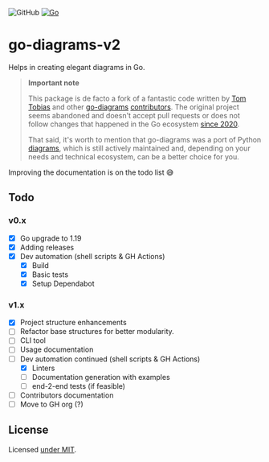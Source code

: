 ![GitHub](https://img.shields.io/github/license/mmierzwa/go-diagrams-v2?style=plastic) [![Go](https://github.com/mmierzwa/go-diagrams-v2/actions/workflows/go.yml/badge.svg)](https://github.com/mmierzwa/go-diagrams-v2/actions/workflows/go.yml)

# go-diagrams-v2

Helps in creating elegant diagrams in Go.

> **Important note**
>
> This package is de facto a fork of a fantastic code written by [Tom Tobias](https://github.com/tntobias) and
> other [go-diagrams](https://github.com/mmierzwa/go-diagrams-v2) [contributors](https://github.com/mmierzwa/go-diagrams-v2/graphs/contributors).
> The original project seems abandoned and doesn't accept pull requests or does not follow changes that happened in the Go
> ecosystem [since 2020](https://github.com/blushft/go-diagrams/commit/c78c821223d91bb44bde7c9aaeaf04e137566489).
>
> That said, it's worth to mention that go-diagrams was a port of
> Python [diagrams](https://github.com/mingrammer/diagrams), which is still actively maintained and, depending on your
> needs and technical ecosystem, can be a better choice for you.

Improving the documentation is on the todo list :sweat_smile:

## Todo

### v0.x

* [x] Go upgrade to 1.19
* [x] Adding releases
* [x] Dev automation (shell scripts & GH Actions)
    * [x] Build
    * [x] Basic tests
    * [x] Setup Dependabot

### v1.x

* [x] Project structure enhancements
* [ ] Refactor base structures for better modularity.
* [ ] CLI tool
* [ ] Usage documentation
* [ ] Dev automation continued (shell scripts & GH Actions)
  * [x] Linters
  * [ ] Documentation generation with examples
  * [ ] end-2-end tests (if feasible)
* [ ] Contributors documentation
* [ ] Move to GH org (?)

## License

Licensed [under MIT](./LICENSE.md).

